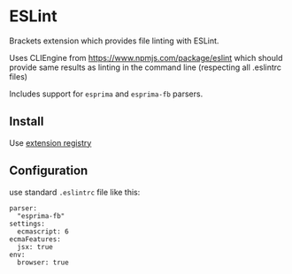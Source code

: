 # ESLint

Brackets extension which provides file linting with ESLint.

Uses CLIEngine from https://www.npmjs.com/package/eslint
which should provide same results as linting in the command line (respecting all .eslintrc files)

Includes support for `esprima` and `esprima-fb` parsers.

## Install

Use [extension registry](https://brackets-registry.aboutweb.com/)

## Configuration

use standard `.eslintrc` file like this:

```
parser:
  "esprima-fb"
settings:
  ecmascript: 6
ecmaFeatures:
  jsx: true
env:
  browser: true
```
